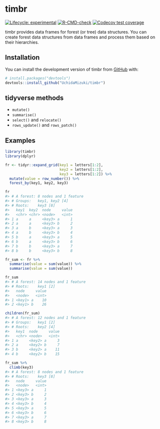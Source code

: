 
<!-- README.md is generated from README.Rmd. Please edit that file -->

# timbr

<!-- badges: start -->

[![Lifecycle:
experimental](https://img.shields.io/badge/lifecycle-experimental-orange.svg)](https://lifecycle.r-lib.org/articles/stages.html#experimental)
[![R-CMD-check](https://github.com/UchidaMizuki/timbr/workflows/R-CMD-check/badge.svg)](https://github.com/UchidaMizuki/timbr/actions)
[![Codecov test
coverage](https://codecov.io/gh/UchidaMizuki/timbr/branch/main/graph/badge.svg)](https://app.codecov.io/gh/UchidaMizuki/timbr?branch=main)
<!-- badges: end -->

timbr provides data frames for forest (or tree) data structures. You can
create forest data structures from data frames and process them based on
their hierarchies.

## Installation

You can install the development version of timbr from
[GitHub](https://github.com/) with:

``` r
# install.packages("devtools")
devtools::install_github("UchidaMizuki/timbr")
```

## tidyverse methods

-   `mutate()`
-   `summarise()`
-   `select()` and `relocate()`
-   `rows_update()` and `rows_patch()`

## Examples

``` r
library(timbr)
library(dplyr)
```

``` r
fr <- tidyr::expand_grid(key1 = letters[1:2],
                         key2 = letters[1:2],
                         key3 = letters[1:2]) %>% 
  mutate(value = row_number()) %>% 
  forest_by(key1, key2, key3)

fr
#> # A forest: 8 nodes and 1 feature
#> # Groups:   key1, key2 [4]
#> # Roots:    key3 [8]
#>   key1  key2  node     value
#>   <chr> <chr> <node>   <int>
#> 1 a     a     <key3> a     1
#> 2 a     a     <key3> b     2
#> 3 a     b     <key3> a     3
#> 4 a     b     <key3> b     4
#> 5 b     a     <key3> a     5
#> 6 b     a     <key3> b     6
#> 7 b     b     <key3> a     7
#> 8 b     b     <key3> b     8

fr_sum <- fr %>% 
  summarise(value = sum(value)) %>% 
  summarise(value = sum(value))

fr_sum
#> # A forest: 14 nodes and 1 feature
#> # Roots:    key1 [2]
#>   node     value
#>   <node>   <int>
#> 1 <key1> a    10
#> 2 <key1> b    26

children(fr_sum)
#> # A forest: 12 nodes and 1 feature
#> # Groups:   key1 [2]
#> # Roots:    key2 [4]
#>   key1  node     value
#>   <chr> <node>   <int>
#> 1 a     <key2> a     3
#> 2 a     <key2> b     7
#> 3 b     <key2> a    11
#> 4 b     <key2> b    15

fr_sum %>% 
  climb(key3)
#> # A forest: 8 nodes and 1 feature
#> # Roots:    key3 [8]
#>   node     value
#>   <node>   <int>
#> 1 <key3> a     1
#> 2 <key3> b     2
#> 3 <key3> a     3
#> 4 <key3> b     4
#> 5 <key3> a     5
#> 6 <key3> b     6
#> 7 <key3> a     7
#> 8 <key3> b     8
```
